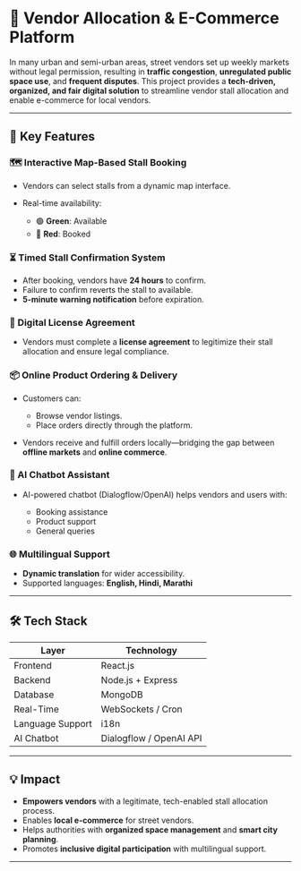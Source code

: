 # 🛒 Vendor Allocation & E-Commerce Platform

In many urban and semi-urban areas, street vendors set up weekly markets without legal permission, resulting in **traffic congestion**, **unregulated public space use**, and **frequent disputes**. This project provides a **tech-driven, organized, and fair digital solution** to streamline vendor stall allocation and enable e-commerce for local vendors.

---

## 🚀 Key Features

### 🗺️ Interactive Map-Based Stall Booking

* Vendors can select stalls from a dynamic map interface.
* Real-time availability:

  * 🟢 **Green**: Available
  * 🔴 **Red**: Booked

### ⏳ Timed Stall Confirmation System

* After booking, vendors have **24 hours** to confirm.
* Failure to confirm reverts the stall to available.
* **5-minute warning notification** before expiration.

### 📜 Digital License Agreement

* Vendors must complete a **license agreement** to legitimize their stall allocation and ensure legal compliance.

### 📦 Online Product Ordering & Delivery

* Customers can:

  * Browse vendor listings.
  * Place orders directly through the platform.
* Vendors receive and fulfill orders locally—bridging the gap between **offline markets** and **online commerce**.

### 🧠 AI Chatbot Assistant

* AI-powered chatbot (Dialogflow/OpenAI) helps vendors and users with:

  * Booking assistance
  * Product support
  * General queries

### 🌐 Multilingual Support

* **Dynamic translation** for wider accessibility.
* Supported languages: **English, Hindi, Marathi**

---

## 🛠 Tech Stack

| Layer            | Technology              |
| ---------------- | ----------------------- |
| Frontend         | React.js                |
| Backend          | Node.js + Express       |
| Database         | MongoDB                 |
| Real-Time        | WebSockets / Cron       |
| Language Support | i18n                    |
| AI Chatbot       | Dialogflow / OpenAI API |

---

## 💡 Impact

* **Empowers vendors** with a legitimate, tech-enabled stall allocation process.
* Enables **local e-commerce** for street vendors.
* Helps authorities with **organized space management** and **smart city planning**.
* Promotes **inclusive digital participation** with multilingual support.

---
